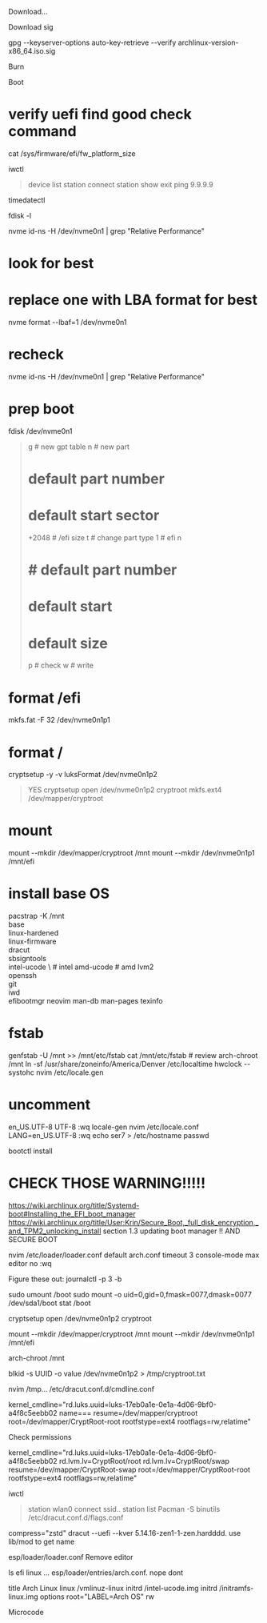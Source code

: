 Download...

Download sig

gpg --keyserver-options auto-key-retrieve --verify archlinux-version-x86_64.iso.sig

Burn

Boot

# verify uefi find good check command
cat /sys/firmware/efi/fw_platform_size

iwctl
> device list
> station <device> connect <ssid>
> station <device> show
> exit
ping 9.9.9.9

timedatectl

fdisk -l

nvme id-ns -H /dev/nvme0n1 | grep "Relative Performance"

# look for best

# replace one with LBA format for best
nvme format --lbaf=1 /dev/nvme0n1

# recheck
nvme id-ns -H /dev/nvme0n1 | grep "Relative Performance"

# prep boot
fdisk /dev/nvme0n1
> g # new gpt table
> n # new part
> # <enter> default part number
> # <enter> default start sector
> +2048 # /efi size
> t # change part type
> 1 # efi
> n
> # <enter> # default part number
> # <enter> default start
> # <enter> default size
> p # check
> w # write

# format /efi
mkfs.fat -F 32 /dev/nvme0n1p1
# format /
cryptsetup -y -v luksFormat /dev/nvme0n1p2
> YES
> <pass phrase>
> <pass phrase>
cryptsetup open /dev/nvme0n1p2 cryptroot
mkfs.ext4 /dev/mapper/cryptroot

# mount
mount --mkdir /dev/mapper/cryptroot /mnt
mount --mkdir /dev/nvme0n1p1 /mnt/efi

# install base OS
pacstrap -K /mnt \
    base \
    linux-hardened \
    linux-firmware \
    dracut \
    sbsigntools \
    intel-ucode \ # intel
    amd-ucode     # amd
    lvm2 \
    openssh \
    git \
    iwd \
    efibootmgr
    neovim man-db man-pages texinfo
# fstab
genfstab -U /mnt >> /mnt/etc/fstab
cat /mnt/etc/fstab # review
arch-chroot /mnt
ln -sf /usr/share/zoneinfo/America/Denver /etc/localtime
hwclock --systohc
nvim /etc/locale.gen
# uncomment
en_US.UTF-8 UTF-8
:wq
locale-gen
nvim /etc/locale.conf
LANG=en_US.UTF-8
:wq
echo ser7 > /etc/hostname
passwd
> <password>
> <password>

bootctl install
# CHECK THOSE WARNING!!!!!
https://wiki.archlinux.org/title/Systemd-boot#Installing_the_EFI_boot_manager
https://wiki.archlinux.org/title/User:Krin/Secure_Boot,_full_disk_encryption,_and_TPM2_unlocking_install
section 1.3 updating boot manager
!! AND SECURE BOOT



nvim /etc/loader/loader.conf
default  arch.conf
timeout  3
console-mode max
editor   no
:wq

















Figure these out: journalctl -p 3 -b

sudo umount /boot
sudo mount -o uid=0,gid=0,fmask=0077,dmask=0077 /dev/sda1/boot
stat /boot

cryptsetup open /dev/nvme0n1p2 cryptroot

mount --mkdir /dev/mapper/cryptroot /mnt
mount --mkdir /dev/nvme0n1p1 /mnt/efi

arch-chroot /mnt

blkid -s UUID -o value /dev/nvme0n1p2 > /tmp/cryptroot.txt

nvim /tmp...
/etc/dracut.conf.d/cmdline.conf

kernel_cmdline="rd.luks.uuid=luks-17eb0a1e-0e1a-4d06-9bf0-a4f8c5eebb02 name=== resume=/dev/mapper/cryptroot root=/dev/mapper/CryptRoot-root rootfstype=ext4 rootflags=rw,relatime"

Check permissions

kernel_cmdline="rd.luks.uuid=luks-17eb0a1e-0e1a-4d06-9bf0-a4f8c5eebb02 rd.lvm.lv=CryptRoot/root rd.lvm.lv=CryptRoot/swap resume=/dev/mapper/CryptRoot-swap  root=/dev/mapper/CryptRoot-root rootfstype=ext4 rootflags=rw,relatime"

iwctl
> station wlan0 connect ssid..
> station list
Pacman -S binutils
/etc/dracut.conf.d/flags.conf

compress="zstd"
dracut --uefi --kver 5.14.16-zen1-1-zen.hardddd. use lib/mod to get name

esp/loader/loader.conf
Remove editor

ls efi linux ...
esp/loader/entries/arch.conf. nope dont

title   Arch Linux
linux   /vmlinuz-linux
initrd  /intel-ucode.img
initrd  /initramfs-linux.img
options root="LABEL=Arch OS" rw


Microcode
